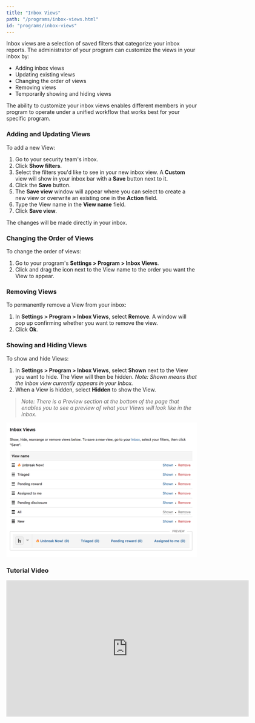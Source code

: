 ```yaml
---
title: "Inbox Views"
path: "/programs/inbox-views.html"
id: "programs/inbox-views"
---
```


Inbox views are a selection of saved filters that categorize your inbox reports. The administrator of your program can customize the views in your inbox by:
* Adding inbox views
* Updating existing views
* Changing the order of views
* Removing views
* Temporarily showing and hiding views

The ability to customize your inbox views enables different members in your program to operate under a unified workflow that works best for your specific program.
### Adding and Updating Views
To add a new View:
1. Go to your security team's inbox.
2. Click **Show filters**.
3. Select the filters you'd like to see in your new inbox view. A **Custom** view will show in your inbox bar with a **Save** button next to it.
4. Click the **Save** button.
5. The **Save view** window will appear where you can select to create a new view or overwrite an existing one in the **Action** field.
6. Type the View name in the **View name** field.
7. Click **Save view**.

The changes will be made directly in your inbox.

### Changing the Order of Views
To change the order of views:
1. Go to your program's **Settings > Program > Inbox Views**.
2. Click and drag the icon next to the View name to the order you want the View to appear.  

### Removing Views
To permanently remove a View from your inbox:
1. In **Settings > Program > Inbox Views**, select **Remove**. A window will pop up confirming whether you want to remove the view.
2. Click **Ok**.

### Showing and Hiding Views
To show and hide Views:
1. In **Settings > Program > Inbox Views**, select **Shown** next to the View you want to hide. The View will then be hidden. *Note: Shown means that the inbox view currently appears in your Inbox.*
2. When a View is hidden, select **Hidden** to show the View.

><i>Note: There is a Preview section at the bottom of the page that enables you to see a preview of what your Views will look like in the inbox.</i>

![inbox-view](./images/inbox-views.png)

### Tutorial Video
<iframe id="ytplayer" type="text/html" width="640" height="360" src="https://www.youtube-nocookie.com/embed/6LayNZUmIAQ?rel=0&autoplay=0&origin={{ site.url }}" frameborder="0"></iframe>
